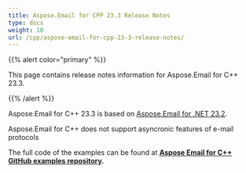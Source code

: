 ```yaml
---
title: Aspose.Email for CPP 23.3 Release Notes
type: docs
weight: 10
url: /cpp/aspose-email-for-cpp-23-3-release-notes/
---
```


{{% alert color="primary" %}} 

This page contains release notes information for Aspose.Email for C++ 23.3.

{{% /alert %}} 

Aspose.Email for C++ 23.3 is based on [Aspose.Email for .NET 23.2](https://docs.aspose.com/email/net/aspose-email-for-net-23-2-release-notes/).

Aspose.Email for C++ does not support asyncronic features of e-mail protocols


The full code of the examples can be found at **[Aspose Email for C++ GitHub examples repository](https://github.com/aspose-email/Aspose.Email-for-C).**




